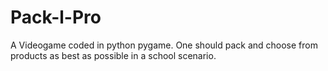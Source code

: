 # Pack-l-Pro
A Videogame coded in python pygame. One should pack and choose from products as best as possible in a school scenario.
